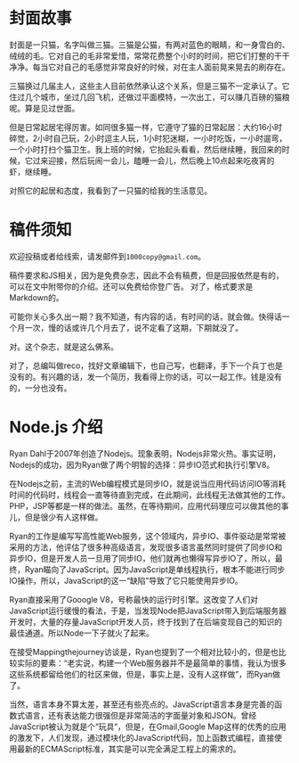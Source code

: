 # 封面故事

封面是一只猫，名字叫做三猫。三猫是公猫，有两对蓝色的眼睛，和一身雪白的、绒绒的毛。它对自己的毛非常爱惜，常常花费整个小时的时间，把它们打整的干干净净。每当它对自己的毛感觉非常良好的时候，对在主人面前晃来晃去的刷存在。

三猫换过几届主人，这些主人目前依然承认这个关系，但是三猫不一定承认了。它住过几个城市，坐过几回飞机，还做过平面模特，一次出工，可以赚几百磅的猫粮呢。算是见过世面。

但是日常起居宅得厉害。如同很多猫一样，它遵守了猫的日常起居：大约16小时碎觉，2小时自己玩，2小时逗主人玩，1小时犯迷糊，一小时吃饭，一小时遛弯，一个小时打扫个猫卫生。我上班的时候，它抬起头看看，然后继续睡，我回来的时候，它过来迎接，然后玩闹一会儿，瞌睡一会儿，然后晚上10点起来吃夜宵的虾，继续睡。

对照它的起居和态度，我看到了一只猫的给我的生活意见。

# 稿件须知

欢迎投稿或者给线索，请发邮件到`1000copy@gmail.com`。

稿件要求和JS相关，因为是免费杂志，因此不会有稿费，但是回报依然是有的，可以在文中附带你的介绍。还可以免费给你登广告。
对了，格式要求是Markdown的。

可能你关心多久出一期？我不知道，有内容的话，有时间的话，就会做。快得话一个月一次，慢的话或许几个月去了，说不定看了这期，下期就没了。

对。这个杂志，就是这么佛系。

对了，总编叫做reco，找好文章编辑下，也自己写，也翻译，手下一个兵丁也是没有的。有兴趣的话，发一个简历，我看得上你的话，可以一起工作。钱是没有的，一分也没有。

# Node.js 介绍

Ryan Dahl于2007年创造了Nodejs。现象表明，Nodejs非常火热。事实证明，Nodejs的成功，因为Ryan做了两个明智的选择：异步IO范式和执行引擎V8。

在Nodejs之前，主流的Web编程模式是同步IO，就是说当应用代码访问IO等消耗时间的代码时，线程会一直等待直到完成，在此期间，此线程无法做其他的工作。PHP，JSP等都是一样的做法。虽然，在等待期间，应用代码理应可以做其他的事儿，但是很少有人这样做。

Ryan的工作是编写写高性能Web服务，这个领域内，异步IO、事件驱动是常常被采用的方法，他评估了很多种高级语言，发现很多语言虽然同时提供了同步IO和异步IO，但是开发人员一旦用了同步IO，他们就再也懒得写异步IO了，所以，最终，Ryan瞄向了JavaScript。因为JavaScript是单线程执行，根本不能进行同步IO操作，所以，JavaScript的这一“缺陷”导致了它只能使用异步IO。

Ryan直接采用了Gooogle V8，号称最快的运行时引擎。这改变了人们对JavaScript运行缓慢的看法，于是，当发现Node把JavaScript带入到后端服务器开发时，大量的存量JavaScript开发人员，终于找到了在后端变现自己的知识的最佳通道。所以Node一下子就火了起来。

在接受Mappingthejourney访谈是，Ryan也提到了一个相对比较小的，但是也比较实际的要素：“老实说，构建一个Web服务器并不是最简单的事情，我认为很多这些系统都留给他们的社区来做，但是，事实上是，没有人这样做”，而Ryan做了。

当然，语言本身不算太差，甚至还有些亮点的。JavaScript语言本身是完善的函数式语言，还有表达能力很强但是非常简洁的字面量对象和JSON。曾经JavaScript被认为就是个“玩具”，但是，在Gmail,Google Map这样的优秀的应用的激发下，人们发现，通过模块化的JavaScript代码，加上函数式编程，直接使用最新的ECMAScript标准，其实是可以完全满足工程上的需求的。
